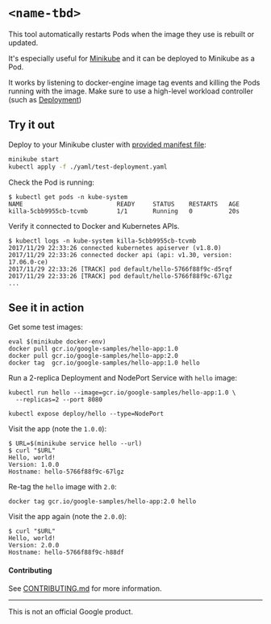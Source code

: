 # `<name-tbd>`

This tool automatically restarts Pods when the image they use is rebuilt or
updated.

It's especially useful for [Minikube] and it can be deployed to Minikube as a
Pod.

It works by listening to docker-engine image tag events and killing the Pods
running with the image. Make sure to use a high-level workload controller
(such as [Deployment])

[Minikube]: https://github.com/kubernetes/minikube
[Deployment]: https://kubernetes.io/docs/concepts/workloads/controllers/deployment/

## Try it out

Deploy to your Minikube cluster with [provided manifest file](yaml/test-deployment.yaml):

```sh
minikube start
kubectl apply -f ./yaml/test-deployment.yaml
```

Check the Pod is running:

```
$ kubectl get pods -n kube-system
NAME                          READY     STATUS    RESTARTS   AGE
killa-5cbb9955cb-tcvmb        1/1       Running   0          20s
```

Verify it connected to Docker and Kubernetes APIs.
```
$ kubectl logs -n kube-system killa-5cbb9955cb-tcvmb
2017/11/29 22:33:26 connected kubernetes apiserver (v1.8.0)
2017/11/29 22:33:26 connected docker api (api: v1.30, version: 17.06.0-ce)
2017/11/29 22:33:26 [TRACK] pod default/hello-5766f88f9c-d5rqf
2017/11/29 22:33:26 [TRACK] pod default/hello-5766f88f9c-67lgz
...
```

## See it in action

Get some test images:

```
eval $(minikube docker-env)
docker pull gcr.io/google-samples/hello-app:1.0
docker pull gcr.io/google-samples/hello-app:2.0
docker tag  gcr.io/google-samples/hello-app:1.0 hello
```

Run a 2-replica Deployment and NodePort Service with `hello` image:

```
kubectl run hello --image=gcr.io/google-samples/hello-app:1.0 \
  --replicas=2 --port 8080

kubectl expose deploy/hello --type=NodePort
```

Visit the app (note the `1.0.0`):

```
$ URL=$(minikube service hello --url)
$ curl "$URL"
Hello, world!
Version: 1.0.0
Hostname: hello-5766f88f9c-67lgz
```

Re-tag the `hello` image with `2.0`:

```
docker tag gcr.io/google-samples/hello-app:2.0 hello
```

Visit the app again (note the `2.0.0`):

```
$ curl "$URL"
Hello, world!
Version: 2.0.0
Hostname: hello-5766f88f9c-h88df
```

#### Contributing

See [CONTRIBUTING.md](CONTRIBUTING.md) for more information.

-----

This is not an official Google product.
